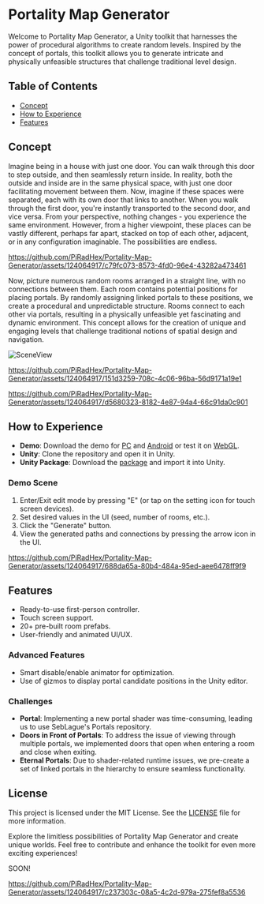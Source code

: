 # Portality Map Generator
Welcome to Portality Map Generator, a Unity toolkit that harnesses the power of procedural algorithms to create random levels. Inspired by the concept of portals, this toolkit allows you to generate intricate and physically unfeasible structures that challenge traditional level design.

## Table of Contents
- [Concept](#concept)
- [How to Experience](#how-to-experience)
- [Features](#features)

## Concept
Imagine being in a house with just one door. You can walk through this door to step outside, and then seamlessly return inside. In reality, both the outside and inside are in the same physical space, with just one door facilitating movement between them. Now, imagine if these spaces were separated, each with its own door that links to another. When you walk through the first door, you're instantly transported to the second door, and vice versa. From your perspective, nothing changes - you experience the same environment. However, from a higher viewpoint, these places can be vastly different, perhaps far apart, stacked on top of each other, adjacent, or in any configuration imaginable. The possibilities are endless.

https://github.com/PiRadHex/Portality-Map-Generator/assets/124064917/c79fc073-8573-4fd0-96e4-43282a473461

Now, picture numerous random rooms arranged in a straight line, with no connections between them. Each room contains potential positions for placing portals. By randomly assigning linked portals to these positions, we create a procedural and unpredictable structure. Rooms connect to each other via portals, resulting in a physically unfeasible yet fascinating and dynamic environment. This concept allows for the creation of unique and engaging levels that challenge traditional notions of spatial design and navigation.

![SceneView](https://github.com/PiRadHex/Portality-Map-Generator/assets/124064917/07c6faae-7d9b-4a92-b67e-710342ffb20a)

https://github.com/PiRadHex/Portality-Map-Generator/assets/124064917/151d3259-708c-4c06-96ba-56d9171a19e1

https://github.com/PiRadHex/Portality-Map-Generator/assets/124064917/d5680323-8182-4e87-94a4-66c91da0c901

## How to Experience
- **Demo**: Download the demo for [PC]() and [Android]() or test it on [WebGL]().
- **Unity**: Clone the repository and open it in Unity.
- **Unity Package**: Download the [package]() and import it into Unity.

### Demo Scene
1. Enter/Exit edit mode by pressing "E" (or tap on the setting icon for touch screen devices).
2. Set desired values in the UI (seed, number of rooms, etc.).
3. Click the "Generate" button.
4. View the generated paths and connections by pressing the arrow icon in the UI.

https://github.com/PiRadHex/Portality-Map-Generator/assets/124064917/688da65a-80b4-484a-95ed-aee6478ff9f9

## Features
- Ready-to-use first-person controller.
- Touch screen support.
- 20+ pre-built room prefabs.
- User-friendly and animated UI/UX.

### Advanced Features
- Smart disable/enable animator for optimization.
- Use of gizmos to display portal candidate positions in the Unity editor.

### Challenges
- **Portal**: Implementing a new portal shader was time-consuming, leading us to use SebLague's Portals repository.
- **Doors in Front of Portals**: To address the issue of viewing through multiple portals, we implemented doors that open when entering a room and close when exiting.
- **Eternal Portals**: Due to shader-related runtime issues, we pre-create a set of linked portals in the hierarchy to ensure seamless functionality.

## License
This project is licensed under the MIT License. See the [LICENSE](LICENSE) file for more information.

Explore the limitless possibilities of Portality Map Generator and create unique worlds. Feel free to contribute and enhance the toolkit for even more exciting experiences!

SOON!

https://github.com/PiRadHex/Portality-Map-Generator/assets/124064917/c237303c-08a5-4c2d-979a-275fef8a5536

